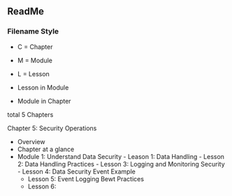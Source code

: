 ## ReadMe

### Filename Style
- C = Chapter
- M = Module
- L = Lesson

- Lesson in Module
- Module in Chapter

total 5 Chapters


Chapter 5: Security Operations
  - Overview
  - Chapter at a glance
  - Module 1: Understand Data Security
        - Leason 1: Data Handling
        - Lesson 2: Data Handling Practices
        - Lesson 3: Logging and Monitoring Security
        - Lesson 4: Data Security Event Example
       - Lesson 5: Event Logging Bewt Practices
       - Lesson 6: 
